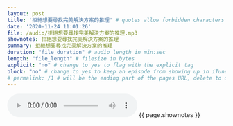 ```yaml
---
layout: post
title: '拒絕想要尋找完美解決方案的推理' # quotes allow forbidden characters like the colon
date: '2020-11-24 11:01:26'
file: /audio/拒絕想要尋找完美解決方案的推理.mp3
shownotes: 拒絕想要尋找完美解決方案的推理
summary: 拒絕想要尋找完美解決方案的推理
duration: "file_duration" # audio length in min:sec
length: "file_length" # filesize in bytes
explicit: "no" # change to yes to flag with the explicit tag
block: "no" # change to yes to keep an episode from showing up in iTunes
# permalink: /1 # will be the ending part of the pages URL, delete to default to the title
---
```


<audio controls>
<source src="{{site.url}}{{site.baseurl}}{{ page.file }}" type="audio/x-mp3">
Your browser does not support the audio element.
</audio>
{{ page.shownotes }}
